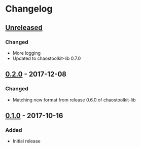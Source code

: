 # Changelog

## [Unreleased][]

[Unreleased]: https://github.com/chaostoolkit/chaostoolkit-gremlin/compare/0.2.0...HEAD

### Changed

- More logging
- Updated to chaostoolkit-lib 0.7.0


## [0.2.0][] - 2017-12-08

[0.2.0]: https://github.com/chaostoolkit/chaostoolkit-gremlin/tree/0.2.0

### Changed

-   Matching new format from release 0.6.0 of chaostoolkit-lib

## [0.1.0][] - 2017-10-16

[0.1.0]: https://github.com/chaostoolkit/chaostoolkit-gremlin/tree/0.1.0

### Added

-   Initial release